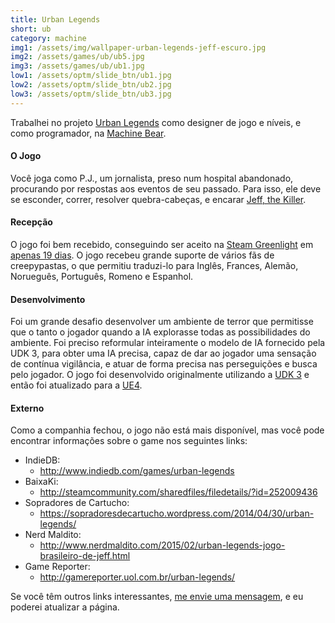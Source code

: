 ```yaml
---
title: Urban Legends
short: ub
category: machine
img1: /assets/img/wallpaper-urban-legends-jeff-escuro.jpg
img2: /assets/games/ub/ub5.jpg
img3: /assets/games/ub/ub1.jpg
low1: /assets/optm/slide_btn/ub1.jpg
low2: /assets/optm/slide_btn/ub2.jpg
low3: /assets/optm/slide_btn/ub3.jpg
---
```


Trabalhei no projeto [Urban Legends](http://machinebear.com.br/urban-legends.html) como designer de jogo e níveis, e como programador, na [Machine Bear](http://machinebear.com).

#### O Jogo

Você joga como P.J., um jornalista, preso num hospital abandonado, procurando por respostas aos eventos de seu passado. Para isso, ele deve se esconder, correr, resolver quebra-cabeças, e encarar [Jeff, the Killer](https://en.wikipedia.org/wiki/Creepypasta#Jeff_the_Killer).

#### Recepção

O jogo foi bem recebido, conseguindo ser aceito na [Steam Greenlight](http://steamcommunity.com/sharedfiles/filedetails/?id=252009436) em [apenas 19 dias](http://steamcommunity.com/sharedfiles/filedetails/updates/252009436/1400113588). O jogo recebeu grande suporte de vários fãs de creepypastas, o que permitiu traduzi-lo para Inglês, Frances, Alemão, Norueguês, Português, Romeno e Espanhol.

#### Desenvolvimento

Foi um grande desafio desenvolver um ambiente de terror que permitisse que o tanto o jogador quando a IA explorasse todas as possibilidades do ambiente. Foi preciso reformular inteiramente o modelo de IA fornecido pela UDK 3, para obter uma IA precisa, capaz de dar ao jogador uma sensação de contínua vigilância, e atuar de forma precisa nas perseguições e busca pelo jogador. O jogo foi desenvolvido originalmente utilizando a [UDK 3](https://docs.unrealengine.com/udk/Three/WebHome.html) e então foi atualizado para a [UE4](https://www.unrealengine.com/en-US/what-is-unreal-engine-4).

#### Externo

Como a companhia fechou, o jogo não está mais disponível, mas você pode encontrar informações sobre o game nos seguintes links:

- IndieDB:
	- <http://www.indiedb.com/games/urban-legends>
- BaixaKi:
	- <http://steamcommunity.com/sharedfiles/filedetails/?id=252009436>
- Sopradores de Cartucho:
	- <https://sopradoresdecartucho.wordpress.com/2014/04/30/urban-legends/>
- Nerd Maldito:
	- <http://www.nerdmaldito.com/2015/02/urban-legends-jogo-brasileiro-de-jeff.html>
- Game Reporter:
	- <http://gamereporter.uol.com.br/urban-legends/>

Se você têm outros links interessantes, <a href="/br/msg">me envie uma mensagem</a>, e eu poderei atualizar a página. 